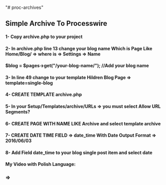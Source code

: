 "# proc-archives" 
## Simple Archive To Processwire

#### 1- Copy archive.php to your project
#### 2- In archive.php line 13 change your blog name Which is Page Like Home/Blog/ => where is => Settings => Name 
#### $blog = $pages->get("/your-blog-name/"); //Add your blog name
#### 3- In line 49 change to your template Hildren Blog Page => template=single-blog 
#### 4- CREATE TEMPLATE archive.php
#### 5- In your Setup/Templates/archive/URLs => you must select Allow URL Segments?
#### 6- CREATE PAGE WITH NAME LIKE Archive and select template archive
#### 7- CREATE DATE TIME FIELD => date_time With Date Output Format => 2016/06/03
#### 8- Add Field date_time to your blog single post item and select date
#### My Video with Polish Language:
### => 